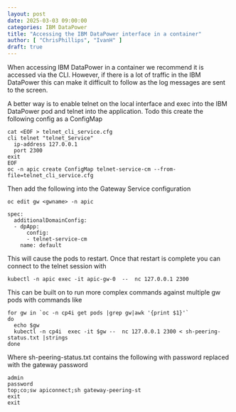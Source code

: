 ```yaml
---
layout: post
date: 2025-03-03 09:00:00
categories: IBM DataPower
title: "Accessing the IBM DataPower interface in a container"
author: [ "ChrisPhillips", "IvanH" ]
draft: true
---
```


When accessing IBM DataPower in a container we recommend it is  accessed via the CLI. However, if there is a lot of traffic in the IBM DataPower this can make it difficult to follow as the log messages are sent to the screen.

<!--more-->

A better way is to enable telnet on the local interface and exec into the IBM DataPower pod and telnet into the application. Todo this create the following config as a ConfigMap

```
cat <EOF > telnet_cli_service.cfg
cli telnet "telnet_Service"
  ip-address 127.0.0.1
  port 2300
exit
EOF
oc -n apic create ConfigMap telnet-service-cm --from-file=telnet_cli_service.cfg
```

Then add the following into the Gateway Service configuration

`oc edit gw <gwname> -n apic`

```
spec:
  additionalDomainConfig:
  - dpApp:
      config:
      - telnet-service-cm
    name: default
```

This will cause the pods to restart. Once that restart is complete you can connect to the telnet session with

```
kubectl -n apic exec -it apic-gw-0  --  nc 127.0.0.1 2300
```

This can be built on to run more complex commands against multiple gw pods with commands like

```
for gw in `oc -n cp4i get pods |grep gw|awk '{print $1}'`
do
  echo $gw
  kubectl -n cp4i  exec -it $gw --  nc 127.0.0.1 2300 < sh-peering-status.txt |strings
done
```

Where sh-peering-status.txt contains the following with password replaced with the gateway password
```
admin
password
top;co;sw apiconnect;sh gateway-peering-st
exit
exit
```
